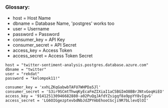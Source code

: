 ### Glossary:
<ul>
  <li>host = Host Name</li>
  <li>dbname = Database Name, 'postgres' works too</li>
  <li>user = Username</li>
  <li>password = Password</li>
  <li>consumer_key = API Key</li>
  <li>consumer_secret = API Secret</li>
  <li>access_key = Access Token</li>
  <li>access_secret = Access Token Secret</li>
</ul>

```
host = "twitter-sentiment-analysis.postgres.database.azure.com"
dbname = "twitter"
user = "rekdat"
password = "kelompok11!"
```

```
consumer_key = 'xxhLZKqGabwbTAFU7WHPDa5Jl'
consumer_secret = 'S3ir9SCmtThwqKyEcaFmZIXiaI1aC5BGImO8BBrJNtvGoqHiEO'
access_key = '914125130946682880-a02PuQgJAfdYZsigqf8a9ppYY8vIgvG'
access_secret = 'LG6OIGgezptevbdNbJdZPYmbEhooCGcji9R7bLlevQlOI'
```

